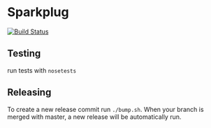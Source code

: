 # Sparkplug

[![Build Status](https://www.travis-ci.org/freshbooks/sparkplug.svg?branch=master)](https://www.travis-ci.org/freshbooks/sparkplug)

## Testing
run tests with `nosetests`

## Releasing
To create a new release commit run `./bump.sh`. When your branch is merged with master, a new release will be automatically run.
